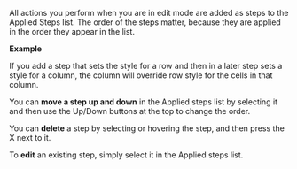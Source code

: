 All actions you perform when you are in edit mode are added as steps to the Applied Steps list. The order of the steps matter, because they are applied in the order they appear in the list. 

**Example**

If you add a step that sets the style for a row and then in a later step sets a style for a column, the column will override row style for the cells in that column.

You can **move a step up and down** in the Applied steps list by selecting it and then use the Up/Down buttons at the top to change the order.

You can **delete** a step by selecting or hovering the step, and then press the X next to it.

To **edit** an existing step, simply select it in the Applied steps list.